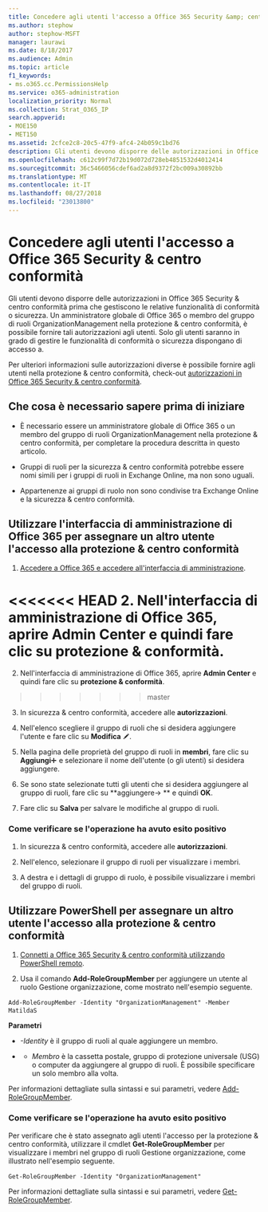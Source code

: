 ```yaml
---
title: Concedere agli utenti l'accesso a Office 365 Security &amp; centro conformità
ms.author: stephow
author: stephow-MSFT
manager: laurawi
ms.date: 8/18/2017
ms.audience: Admin
ms.topic: article
f1_keywords:
- ms.o365.cc.PermissionsHelp
ms.service: o365-administration
localization_priority: Normal
ms.collection: Strat_O365_IP
search.appverid:
- MOE150
- MET150
ms.assetid: 2cfce2c8-20c5-47f9-afc4-24b059c1bd76
description: Gli utenti devono disporre delle autorizzazioni in Office 365 Security &amp; centro conformità prima che gestiscono le relative funzionalità di conformità o sicurezza.
ms.openlocfilehash: c612c99f7d72b19d072d728eb4851532d4012414
ms.sourcegitcommit: 36c5466056cdef6ad2a8d9372f2bc009a30892bb
ms.translationtype: MT
ms.contentlocale: it-IT
ms.lasthandoff: 08/27/2018
ms.locfileid: "23013800"
---
```

# <a name="give-users-access-to-the-office-365-security-amp-compliance-center"></a>Concedere agli utenti l'accesso a Office 365 Security &amp; centro conformità

Gli utenti devono disporre delle autorizzazioni in Office 365 Security &amp; centro conformità prima che gestiscono le relative funzionalità di conformità o sicurezza. Un amministratore globale di Office 365 o membro del gruppo di ruoli OrganizationManagement nella protezione &amp; centro conformità, è possibile fornire tali autorizzazioni agli utenti. Solo gli utenti saranno in grado di gestire le funzionalità di conformità o sicurezza dispongano di accesso a. 
  
Per ulteriori informazioni sulle autorizzazioni diverse è possibile fornire agli utenti nella protezione &amp; centro conformità, check-out [autorizzazioni in Office 365 Security &amp; centro conformità](permissions-in-the-security-and-compliance-center.md).
  
## <a name="what-do-you-need-to-know-before-you-begin"></a>Che cosa è necessario sapere prima di iniziare

- È necessario essere un amministratore globale di Office 365 o un membro del gruppo di ruoli OrganizationManagement nella protezione &amp; centro conformità, per completare la procedura descritta in questo articolo.
    
- Gruppi di ruoli per la sicurezza &amp; centro conformità potrebbe essere nomi simili per i gruppi di ruoli in Exchange Online, ma non sono uguali. 
    
- Appartenenze ai gruppi di ruolo non sono condivise tra Exchange Online e la sicurezza &amp; centro conformità.
    
## <a name="use-the-office-365-admin-center-to-give-another-user-access-to-the-security-amp-compliance-center"></a>Utilizzare l'interfaccia di amministrazione di Office 365 per assegnare un altro utente l'accesso alla protezione &amp; centro conformità

1. [Accedere a Office 365 e accedere all'interfaccia di amministrazione](https://go.microsoft.com/fwlink/p/?LinkId=525275).
    
<<<<<<< HEAD
2. Nell'interfaccia di amministrazione di Office 365, aprire **Admin Center** e quindi fare clic su **protezione &amp; conformità**. 
=======
2. Nell'interfaccia di amministrazione di Office 365, aprire **Admin Center** e quindi fare clic su **protezione &amp; conformità**. 
>>>>>>> master
    
3. In sicurezza &amp; centro conformità, accedere alle **autorizzazioni**.
    
4. Nell'elenco scegliere il gruppo di ruoli che si desidera aggiungere l'utente e fare clic su **Modifica** ![sull'icona Modifica](media/O365_MDM_CreatePolicy_EditIcon.gif).
    
5. Nella pagina delle proprietà del gruppo di ruoli in **membri**, fare clic su **Aggiungi**![Aggiungi icona](media/ITPro-EAC-AddIcon.gif) e selezionare il nome dell'utente (o gli utenti) si desidera aggiungere. 
    
6. Se sono state selezionate tutti gli utenti che si desidera aggiungere al gruppo di ruoli, fare clic su **aggiungere-\> ** e quindi **OK**.
    
7. Fare clic su **Salva** per salvare le modifiche al gruppo di ruoli. 
    
### <a name="how-do-you-know-this-worked"></a>Come verificare se l'operazione ha avuto esito positivo

1. In sicurezza &amp; centro conformità, accedere alle **autorizzazioni**.
    
2. Nell'elenco, selezionare il gruppo di ruoli per visualizzare i membri.
    
3. A destra e i dettagli di gruppo di ruolo, è possibile visualizzare i membri del gruppo di ruoli.
    
## <a name="use-powershell-to-give-another-user-access-to-the-security-amp-compliance-center"></a>Utilizzare PowerShell per assegnare un altro utente l'accesso alla protezione &amp; centro conformità

1. [Connetti a Office 365 Security &amp; centro conformità utilizzando PowerShell remoto](https://go.microsoft.com/fwlink/p/?LinkID=627084).
    
2. Usa il comando **Add-RoleGroupMember** per aggiungere un utente al ruolo Gestione organizzazione, come mostrato nell'esempio seguente. 
    
  ```
  Add-RoleGroupMember -Identity "OrganizationManagement" -Member MatildaS
  
  ```

 **Parametri**
  
-  _-Identity_ è il gruppo di ruoli al quale aggiungere un membro. 
    
- - _Membro_ è la cassetta postale, gruppo di protezione universale (USG) o computer da aggiungere al gruppo di ruoli. È possibile specificare un solo membro alla volta. 
    
Per informazioni dettagliate sulla sintassi e sui parametri, vedere [Add-RoleGroupMember](https://go.microsoft.com/fwlink/p/?LinkId=510859).
  
### <a name="how-do-you-know-this-worked"></a>Come verificare se l'operazione ha avuto esito positivo

Per verificare che è stato assegnato agli utenti l'accesso per la protezione &amp; centro conformità, utilizzare il cmdlet **Get-RoleGroupMember** per visualizzare i membri nel gruppo di ruoli Gestione organizzazione, come illustrato nell'esempio seguente. 
  
```
Get-RoleGroupMember -Identity "OrganizationManagement"

```

Per informazioni dettagliate sulla sintassi e sui parametri, vedere [Get-RoleGroupMember](https://go.microsoft.com/fwlink/p/?LinkId=510860).
  

